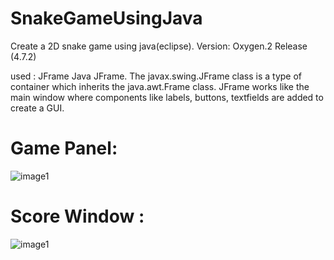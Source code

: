 # SnakeGameUsingJava

Create a 2D snake game using java(eclipse).
Version: Oxygen.2 Release (4.7.2)

used : JFrame
Java JFrame. The javax.swing.JFrame class is a type of container which inherits the java.awt.Frame class. JFrame works like the main window where components like labels, buttons, textfields are added to create a GUI.

# Game Panel:

![image1](images/snake1.PNG)

# Score Window : 

![image1](images/snake2.PNG)
        
        
